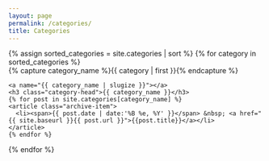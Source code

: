 ```yaml
---
layout: page
permalink: /categories/
title: Categories
---
```



<div id="archives">
{% assign sorted_categories = site.categories | sort %}
{% for category in sorted_categories %}
  <div class="archive-group">
    {% capture category_name %}{{ category | first }}{% endcapture %}
    <div id="#{{ category_name | slugize }}"></div>
    <p></p>

    <a name="{{ category_name | slugize }}"></a>
    <h3 class="category-head">{{ category_name }}</h3>
    {% for post in site.categories[category_name] %}
    <article class="archive-item">
      <li><span>{{ post.date | date:'%B %e, %Y' }}</span> &nbsp; <a href="{{ site.baseurl }}{{ post.url }}">{{post.title}}</a></li>
    </article>
    {% endfor %}
  </div>
{% endfor %}
</div>